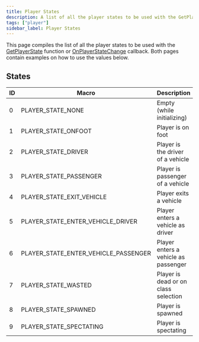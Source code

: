 ```yaml
---
title: Player States
description: A list of all the player states to be used with the GetPlayerState function or OnPlayerStateChange callback.
tags: ["player"]
sidebar_label: Player States
---
```


This page compiles the list of all the player states to be used with the [GetPlayerState](../functions/GetPlayerState.md) function or [OnPlayerStateChange](../callbacks/OnPlayerStateChange.md) callback. Both pages contain examples on how to use the values below.

## States

| ID  | Macro                                | Description                          |
| --- | ------------------------------------ | ------------------------------------ |
| 0   | PLAYER_STATE_NONE                    | Empty (while initializing)           |
| 1   | PLAYER_STATE_ONFOOT                  | Player is on foot                    |
| 2   | PLAYER_STATE_DRIVER                  | Player is the driver of a vehicle    |
| 3   | PLAYER_STATE_PASSENGER               | Player is passenger of a vehicle     |
| 4   | PLAYER_STATE_EXIT_VEHICLE            | Player exits a vehicle               |
| 5   | PLAYER_STATE_ENTER_VEHICLE_DRIVER    | Player enters a vehicle as driver    |
| 6   | PLAYER_STATE_ENTER_VEHICLE_PASSENGER | Player enters a vehicle as passenger |
| 7   | PLAYER_STATE_WASTED                  | Player is dead or on class selection |
| 8   | PLAYER_STATE_SPAWNED                 | Player is spawned                    |
| 9   | PLAYER_STATE_SPECTATING              | Player is spectating                 |
